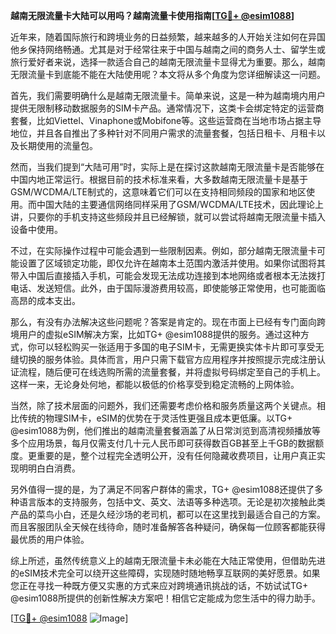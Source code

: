 **越南无限流量卡大陆可以用吗？越南流量卡使用指南[[TG💪+ @esim1088](https://t.me/s/esim1088)]**

近年来，随着国际旅行和跨境业务的日益频繁，越来越多的人开始关注如何在异国他乡保持网络畅通。尤其是对于经常往来于中国与越南之间的商务人士、留学生或旅行爱好者来说，选择一款适合自己的越南无限流量卡显得尤为重要。那么，越南无限流量卡到底能不能在大陆使用呢？本文将从多个角度为您详细解读这一问题。

首先，我们需要明确什么是越南无限流量卡。简单来说，这是一种为越南境内用户提供无限制移动数据服务的SIM卡产品。通常情况下，这类卡会绑定特定的运营商套餐，比如Viettel、Vinaphone或Mobifone等。这些运营商在当地市场占据主导地位，并且各自推出了多种针对不同用户需求的流量套餐，包括日租卡、月租卡以及长期使用的流量包。

然而，当我们提到“大陆可用”时，实际上是在探讨这款越南无限流量卡是否能够在中国内地正常运行。根据目前的技术标准来看，大多数越南无限流量卡是基于GSM/WCDMA/LTE制式的，这意味着它们可以在支持相同频段的国家和地区使用。而中国大陆的主要通信网络同样采用了GSM/WCDMA/LTE技术，因此理论上讲，只要你的手机支持这些频段并且已经解锁，就可以尝试将越南无限流量卡插入设备中使用。

不过，在实际操作过程中可能会遇到一些限制因素。例如，部分越南无限流量卡可能设置了区域锁定功能，即仅允许在越南本土范围内激活并使用。如果你试图将其带入中国后直接插入手机，可能会发现无法成功连接到本地网络或者根本无法拨打电话、发送短信。此外，由于国际漫游费用较高，即使能够正常使用，也可能面临高昂的成本支出。

那么，有没有办法解决这些问题呢？答案是肯定的。现在市面上已经有专门面向跨境用户的虚拟eSIM解决方案，比如TG+ @esim1088提供的服务。通过这种方式，你可以轻松购买一张适用于多国的电子SIM卡，无需更换实体卡片即可享受无缝切换的服务体验。具体而言，用户只需下载官方应用程序并按照提示完成注册认证流程，随后便可在线选购所需的流量套餐，并将虚拟号码绑定至自己的手机上。这样一来，无论身处何地，都能以极低的价格享受到稳定流畅的上网体验。

当然，除了技术层面的问题外，我们还需要考虑价格和服务质量这两个关键点。相比传统的物理SIM卡，eSIM的优势在于灵活性更强且成本更低廉。以TG+ @esim1088为例，他们推出的越南流量套餐涵盖了从日常浏览到高清视频播放等多个应用场景，每月仅需支付几十元人民币即可获得数百GB甚至上千GB的数据额度。更重要的是，整个过程完全透明公开，没有任何隐藏收费项目，让用户真正实现明明白白消费。

另外值得一提的是，为了满足不同客户群体的需求，TG+ @esim1088还提供了多种语言版本的支持服务，包括中文、英文、法语等多种选项。无论是初次接触此类产品的菜鸟小白，还是久经沙场的老司机，都可以在这里找到最适合自己的方案。而且客服团队全天候在线待命，随时准备解答各种疑问，确保每一位顾客都能获得最优质的用户体验。

综上所述，虽然传统意义上的越南无限流量卡未必能在大陆正常使用，但借助先进的eSIM技术完全可以绕开这些障碍，实现随时随地畅享互联网的美好愿景。如果您正在寻找一种既方便又实惠的方式来应对跨境通讯挑战的话，不妨试试TG+ @esim1088所提供的创新性解决方案吧！相信它定能成为您生活中的得力助手。

[[TG💪+ @esim1088](https://t.me/s/esim1088) ![Image](https://i.postimg.cc/4NQfJmqS/Snipaste-2025-05-13-00-14-12.png)]
